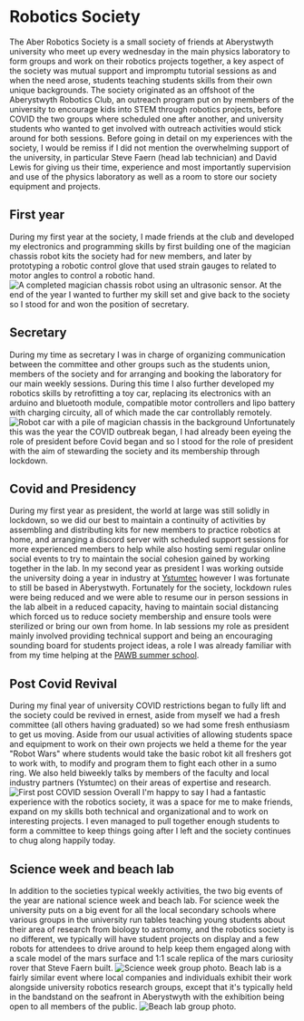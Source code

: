 
# Robotics Society
The Aber Robotics Society is a small society of friends at Aberystwyth university who meet up every wednesday in the main physics laboratory to form groups and work on their robotics projects together, a key aspect of the society was mutual support and impromptu tutorial sessions as and when the need arose, students teaching students skills from their own unique backgrounds.
The society originated as an offshoot of the Aberystwyth Robotics Club, an outreach program put on by members of the university to encourage kids into STEM through robotics projects, before COVID the two groups where scheduled one after another, and university students who wanted to get involved with outreach activities would stick around for both sessions.
Before going in detail on my experiences with the society, I would be remiss if I did not mention the overwhelming support of the university, in particular Steve Faern (head lab technician) and David Lewis for giving us their time, experience and most importantly supervision and use of the physics laboratory as well as a room to store our society equipment and projects.

## First year
During my first year at the society, I made friends at the club and developed my electronics and programming skills by first building one of the magician chassis robot kits the society had for new members, and later by prototyping a robotic control glove that used strain gauges to related to motor angles to control a robotic hand.
<img src="images/Magician.jpg" alt="A completed magician chassis robot using an ultrasonic sensor.">
At the end of the year I wanted to further my skill set and give back to the society so I stood for and won the position of secretary.

## Secretary
During my time as secretary I was in charge of organizing communication between the committee and other groups such as the students union, members of the society and for arranging and booking the laboratory for our main weekly sessions.
During this time I also further developed my robotics skills by retrofitting a toy car, replacing its electronics with an arduino and bluetooth module, compatible motor controllers and lipo battery with charging circuity, all of which made the car controllably remotely.
<img src="images/Robot-car.jpg" alt="Robot car with a pile of magician chassis in the background">
Unfortunately this was the year the COVID outbreak began, I had already been eyeing the role of president before Covid began and so I stood for the role of president with the aim of stewarding the society and its membership through lockdown.

## Covid and Presidency
During my first year as president, the world at large was still solidly in lockdown, so we did our best to maintain a continuity of activities by assembling and distributing kits for new members to practice robotics at home, and arranging a discord server with scheduled support sessions for more experienced members to help while also hosting semi regular online social events to try to maintain the social cohesion gained by working together in the lab.
In my second year as president I was working outside the university doing a year in industry at [Ystumtec](Ystumtec.html) however I was fortunate to still be based in Aberystwyth. Fortunately for the society, lockdown rules were being reduced and we were able to resume our in person sessions in the lab albeit in a reduced capacity, having to maintain social distancing which forced us to reduce society membership and ensure tools were sterilized or bring our own from home.
In lab sessions my role as president mainly involved providing technical support and being an encouraging sounding board for students project ideas, a role I was already familiar with from my time helping at the [PAWB summer school](PAWB.html). 

## Post Covid Revival
During my final year of university COVID restrictions began to fully lift and the society could be revived in ernest, aside from myself we had a fresh committee (all others having graduated) so we had some fresh enthusiasm to get us moving. Aside from our usual activities of allowing students space and equipment to work on their own projects we held a theme for the year "Robot Wars" where students would take the basic robot kit all freshers got to work with, to modify and program them to fight each other in a sumo ring. We also held biweekly talks by members of the faculty and local industry partners (Ystumtec) on their areas of expertise and research.
<img src="images/Robotics-session.jpg" alt="First post COVID session">
Overall I'm happy to say I had a fantastic experience with the robotics society, it was a space for me to make friends, expand on my skills both technical and organizational and to work on interesting projects. I even managed to pull together enough students to form a committee to keep things going after I left and the society continues to chug along happily today.

## Science week and beach lab
In addition to the societies typical weekly activities, the two big events of the year are national science week and beach lab.
For science week the university puts on a big event for all the local secondary schools where various groups in the university run tables teaching young students about their area of research from biology to astronomy, and the robotics society is no different, we typically will have student projects on display and a few robots for attendees to drive around to help keep them engaged along with a scale model of the mars surface and 1:1 scale replica of the mars curiosity rover that Steve Faern built.
<img src="images/Science-week.jpg" alt="Science week group photo.">
Beach lab is a fairly similar event where local companies and individuals exhibit their work alongside university robotics research groups, except that it's typically held in the bandstand on the seafront in Aberystwyth with the exhibition being open to all members of the public.
<img src="images/Beach-lab.jpg" alt="Beach lab group photo.">

